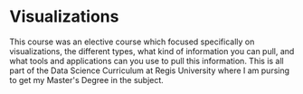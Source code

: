 # Visualizations
This course was an elective course which focused specifically on visualizations, the different types, what kind of information you can pull, and what tools and applications can you use to pull this information. This is all part of the Data Science Curriculum at Regis University where I am pursing to get my Master's Degree in the subject.
